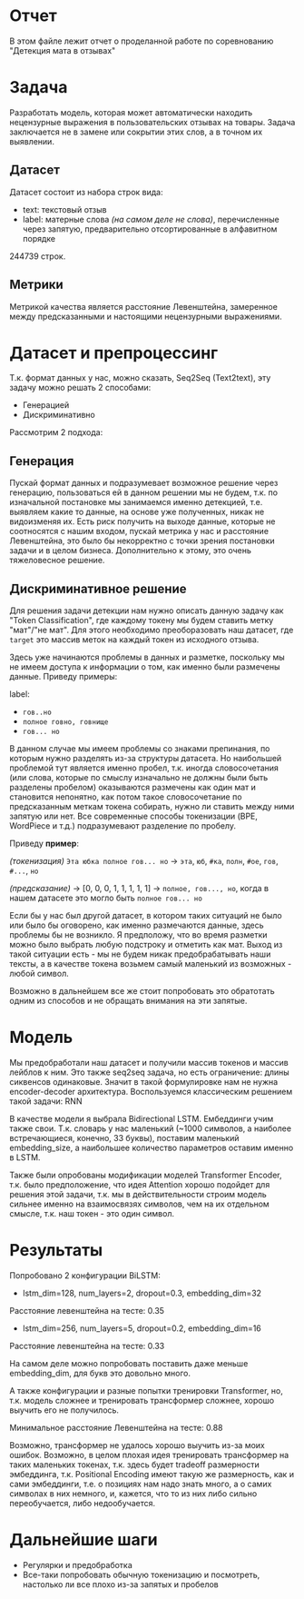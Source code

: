 # Отчет

В этом файле лежит отчет о проделанной работе по соревнованию "Детекция мата в отзывах"

# Задача

Разработать модель, которая может автоматически находить нецензурные выражения в пользовательских отзывах на товары. Задача заключается не в замене или сокрытии этих слов, а в точном их выявлении.

## Датасет

Датасет состоит из набора строк вида:
- text: текстовый отзыв
- label: матерные слова *(на самом деле не слова)*, перечисленные через запятую, предварительно отсортированные в алфавитном порядке

244739 строк.

## Метрики

Метрикой качества является расстояние Левенштейна, замеренное между предсказанными и настоящими нецензурными выражениями.

# Датасет и препроцессинг

Т.к. формат данных у нас, можно сказать, Seq2Seq (Text2text), эту задачу можно решать 2 способами:

- Генерацией
- Дискриминативно

Рассмотрим 2 подхода:

## Генерация

Пускай формат данных и подразумевает возможное решение через генерацию, пользоваться ей в данном решении мы не будем, т.к. по изначальной постановке мы занимаемся именно детекцией, т.е. выявляем какие то данные, на основе уже полученных, никак не видоизменяя их. Есть риск получить на выходе данные, которые не соотносятся с нашим входом, пускай метрика у нас и расстояние Левенштейна, это было бы некорректно с точки зрения постановки задачи и в целом бизнеса. Дополнительно к этому, это очень тяжеловесное решение.

## Дискриминативное решение

Для решения задачи детекции нам нужно описать данную задачу как "Token Classification", где каждому токену мы будем ставить метку "мат"/"не мат".
Для этого необходимо преоборазовать наш датасет, где `target` это массив меток на каждый токен из исходного отзыва.

Здесь уже начинаются проблемы в данных и разметке, поскольку мы не имеем доступа к информации о том, как именно были размечены данные. Приведу примеры:

label:
- `гов..но`
- `полное говно, говнище`
- `гов... но`

В данном случае мы имеем проблемы со знаками препинания, по которым нужно разделять из-за структуры датасета. Но наибольшей проблемой тут является именно пробел, т.к. иногда словосочетания (или слова, которые по смыслу изначально не должны были быть разделены пробелом) оказываются размечены как один мат и становится непонятно, как потом такое словосочетание по предсказанным меткам токена собирать, нужно ли ставить между ними запятую или нет. Все современные способы токенизации (BPE, WordPiece и т.д.) подразумевают разделение по пробелу.

Приведу **пример**:

*(токенизация)* `Эта юбка полное гов... но` -> `эта`, `юб`, `#ка`, `полн`, `#ое`, `гов`, `#...`, `но`

*(предсказание)* -> [0, 0, 0, 1, 1, 1, 1, 1] -> `полное, гов..., но`, когда в нашем датасете это могло быть `полное гов... но`


Если бы у нас был другой датасет, в котором таких ситуаций не было или было бы оговорено, как именно размечаются данные, здесь проблемы бы не возникло. Я предположу, что во время разметки можно было выбрать любую подстроку и отметить как мат. Выход из такой ситуации есть - мы не будем никак предобрабатывать наши тексты, а в качестве токена возьмем самый маленький из возможных - любой символ.

Возможно в дальнейшем все же стоит попробовать это обратотать одним из способов и не обращать внимания на эти запятые.

# Модель
Мы предобработали наш датасет и получили массив токенов и массив лейблов к ним. Это также seq2seq задача, но есть ограничение: длины сиквенсов одинаковые. Значит в такой формулировке нам не нужна encoder-decoder архитектура. Воспользуемся классическим решением такой задачи: RNN

В качестве модели я выбрала Bidirectional LSTM.
Ембеддинги учим также свои. Т.к. словарь у нас маленький (~1000 символов, а наиболее встречающиеся, конечно, 33 буквы), поставим маленький embedding_size, а наибольшее количество параметров оставим именно в LSTM.

Также были опробованы модификации моделей Transformer Encoder, т.к. было предположение, что идея Attention хорошо подойдет для решения этой задачи, т.к. мы в действительности строим модель сильнее именно на взаимосвязях символов, чем на их отдельном смысле, т.к. наш токен - это один символ.

# Результаты


Попробовано 2 конфигурации BiLSTM:

- lstm_dim=128, num_layers=2, dropout=0.3, embedding_dim=32

Расстояние левенштейна на тесте: 0.35

- lstm_dim=256, num_layers=5, dropout=0.2, embedding_dim=16

Расстояние левенштейна на тесте: 0.33

На самом деле можно попробовать поставить даже меньше embedding_dim, для букв это довольно много.

А также конфигурации и разные попытки тренировки Transformer, но, т.к. модель сложнее и тренировать трансформер сложнее, хорошо выучить его не получилось.

Минимальное расстояние Левенштейна на тесте: 0.88

Возможно, трансформер не удалось хорошо выучить из-за моих ошибок. Возможно, в целом плохая идея тренировать трансформер на таких маленьких токенах, т.к. здесь будет tradeoff размерности эмбеддинга, т.к. Positional Encoding имеют такую же размерность, как и сами эмбеддинги, т.е. о позициях нам надо знать много, а о самих символах в них немного, и, кажется, что то из них либо сильно переобучается, либо недообучается.

# Дальнейшие шаги

- Регулярки и предобработка
- Все-таки попробовать обычную токенизацию и посмотреть, настолько ли все плохо из-за запятых и пробелов

